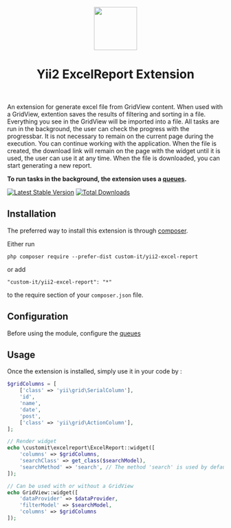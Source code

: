 <p align="center">
    <a href="https://custom-it.ru" target="_blank">
        <img src="https://avatars1.githubusercontent.com/u/31646762?s=200&v=4" height="100px">
    </a>
    <h1 align="center">Yii2 ExcelReport Extension</h1>
    <br>
</p>


An extension for generate excel file from GridView content. When used with a GridView, extention saves the results of filtering and sorting in a file. Everything you see in the GridView will be imported into a file. All tasks are run in the background, the user can check the progress with the progressbar. It is not necessary to remain on the current page during the execution. You can continue working with the application. When the file is created, the download link will remain on the page with the widget until it is used, the user can use it at any time. When the file is downloaded, you can start generating a new report.

**To run tasks in the background, the extension uses a [queues](https://github.com/yiisoft/yii2-queue).**

[![Latest Stable Version](https://poser.pugx.org/custom-it/yii2-excel-report/v/stable.svg)](https://packagist.org/packages/custom-it/yii2-excel-report)
[![Total Downloads](https://poser.pugx.org/custom-it/yii2-excel-report/downloads.svg)](https://packagist.org/packages/custom-it/yii2-excel-report)

Installation
------------

The preferred way to install this extension is through [composer](http://getcomposer.org/download/).

Either run

```
php composer require --prefer-dist custom-it/yii2-excel-report
```

or add

```
"custom-it/yii2-excel-report": "*"
```

to the require section of your `composer.json` file.


Configuration
-------------
Before using the module, configure the [queues](https://github.com/yiisoft/yii2-queue/blob/master/docs/guide/README.md)


Usage
-----

Once the extension is installed, simply use it in your code by  :

```php
$gridColumns = [
    ['class' => 'yii\grid\SerialColumn'],
    'id',
    'name',
    'date',
    'post',
    ['class' => 'yii\grid\ActionColumn'],
];

// Render widget
echo \customit\excelreport\ExcelReport::widget([
    'columns' => $gridColumns,
    'searchClass' => get_class($searchModel),
    'searchMethod' => 'search', // The method 'search' is used by default. Fill this property if another method is used
]);

// Can be used with or without a GridView
echo GridView::widget([
    'dataProvider' => $dataProvider,
    'filterModel' => $searchModel,
    'columns' => $gridColumns
]);
```
